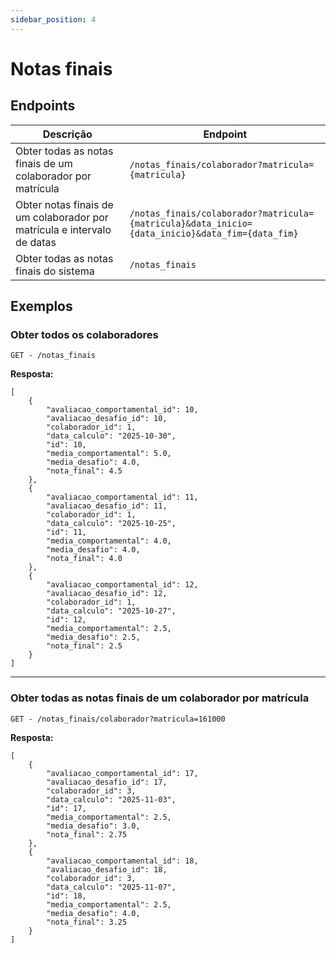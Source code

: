 ```yaml
---
sidebar_position: 4
---
```


# Notas finais

## Endpoints

| Descrição                                                               | Endpoint                                                                                        |
| ----------------------------------------------------------------------- | ----------------------------------------------------------------------------------------------- |
| Obter todas as notas finais de um colaborador por matrícula             | `/notas_finais/colaborador?matricula={matricula}`                                               |
| Obter notas finais de um colaborador por matrícula e intervalo de datas | `/notas_finais/colaborador?matricula={matricula}&data_inicio={data_inicio}&data_fim={data_fim}` |
| Obter todas as notas finais do sistema                                  | `/notas_finais`                                                                                 |
  
## Exemplos

### Obter todos os colaboradores
```
GET - /notas_finais
```
  
**Resposta:**
```
[
	{
		"avaliacao_comportamental_id": 10,
		"avaliacao_desafio_id": 10,
		"colaborador_id": 1,
		"data_calculo": "2025-10-30",
		"id": 10,
		"media_comportamental": 5.0,
		"media_desafio": 4.0,
		"nota_final": 4.5
	},
	{
		"avaliacao_comportamental_id": 11,
		"avaliacao_desafio_id": 11,
		"colaborador_id": 1,
		"data_calculo": "2025-10-25",
		"id": 11,
		"media_comportamental": 4.0,
		"media_desafio": 4.0,
		"nota_final": 4.0
	},
	{
		"avaliacao_comportamental_id": 12,
		"avaliacao_desafio_id": 12,
		"colaborador_id": 1,
		"data_calculo": "2025-10-27",
		"id": 12,
		"media_comportamental": 2.5,
		"media_desafio": 2.5,
		"nota_final": 2.5
	}
]
```
---
### Obter todas as notas finais de um colaborador por matrícula 
```
GET - /notas_finais/colaborador?matricula=161000
```
  
**Resposta:**
```
[
	{
		"avaliacao_comportamental_id": 17,
		"avaliacao_desafio_id": 17,
		"colaborador_id": 3,
		"data_calculo": "2025-11-03",
		"id": 17,
		"media_comportamental": 2.5,
		"media_desafio": 3.0,
		"nota_final": 2.75
	},
	{
		"avaliacao_comportamental_id": 18,
		"avaliacao_desafio_id": 18,
		"colaborador_id": 3,
		"data_calculo": "2025-11-07",
		"id": 18,
		"media_comportamental": 2.5,
		"media_desafio": 4.0,
		"nota_final": 3.25
	}
]
```

